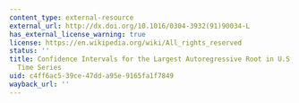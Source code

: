 ```yaml
---
content_type: external-resource
external_url: http://dx.doi.org/10.1016/0304-3932(91)90034-L
has_external_license_warning: true
license: https://en.wikipedia.org/wiki/All_rights_reserved
status: ''
title: Confidence Intervals for the Largest Autoregressive Root in U.S. Macroeconomic
  Time Series
uid: c4ff6ac5-39ce-47dd-a95e-9165fa1f7849
wayback_url: ''
---
```

